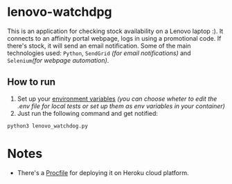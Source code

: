 # lenovo-watchdpg
This is an application for checking stock availability on a Lenovo laptop :). It connects to an affinity portal webpage, logs in using a promotional code. If there's stock, it will send an email notification.
Some of the main technologies used: ```Python```, ```SendGrid``` _(for email notifications)_ and ```Selenium```_(for webpage automation)_.

## How to run

1. Set up your [environment variables](https://github.com/agustinkoszczej/lenovo-watchdog/blob/master/.env) _(you can choose wheter to edit the .env file for local tests or set up them as env variables in your container)_
2. Just run the following command and get notified:
```bash
python3 lenovo_watchdog.py
```

# Notes
 
- There's a [Procfile](https://github.com/agustinkoszczej/lenovo-watchdog/blob/master/Procfile) for deploying it on Heroku cloud platform.